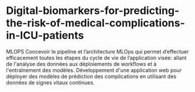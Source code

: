 # Digital-biomarkers-for-predicting-the-risk-of-medical-complications-in-ICU-patients
MLOPS
Concevoir le pipeline et l’architecture MLOps qui permet d’effectuer efficacement toutes les étapes du cycle de vie de l’application visée: allant de l'analyse des données aux déploiements de workflows et à l'entraînement des modèles.
Développement d'une application web pour déployer des modèles de prédiction des complications en utilisant des données de signes vitaux continues.
